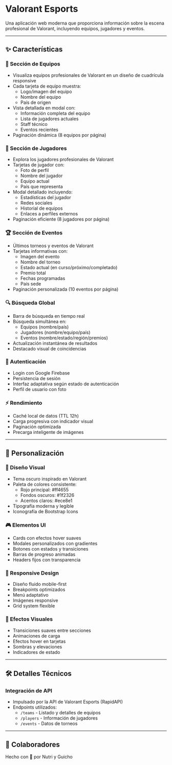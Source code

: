 # Valorant Esports

Una aplicación web moderna que proporciona información sobre la escena profesional de Valorant, incluyendo equipos, jugadores y eventos. 

---

## ✨ Características

### 🎯 Sección de Equipos
- Visualiza equipos profesionales de Valorant en un diseño de cuadrícula responsive
- Cada tarjeta de equipo muestra:
  - Logo/imagen del equipo
  - Nombre del equipo 
  - País de origen
- Vista detallada en modal con:
  - Información completa del equipo
  - Lista de jugadores actuales
  - Staff técnico
  - Eventos recientes
- Paginación dinámica (8 equipos por página)

### 👥 Sección de Jugadores
- Explora los jugadores profesionales de Valorant
- Tarjetas de jugador con:
  - Foto de perfil
  - Nombre del jugador
  - Equipo actual
  - País que representa
- Modal detallado incluyendo:
  - Estadísticas del jugador
  - Redes sociales
  - Historial de equipos
  - Enlaces a perfiles externos
- Paginación eficiente (8 jugadores por página)

### 🏆 Sección de Eventos
- Últimos torneos y eventos de Valorant
- Tarjetas informativas con:
  - Imagen del evento
  - Nombre del torneo
  - Estado actual (en curso/próximo/completado)
  - Premio total
  - Fechas programadas
  - País sede
- Paginación personalizada (10 eventos por página)

### 🔍 Búsqueda Global
- Barra de búsqueda en tiempo real
- Búsqueda simultánea en:
  - Equipos (nombre/país)
  - Jugadores (nombre/equipo/país)
  - Eventos (nombre/estado/región/premios)
- Actualización instantánea de resultados
- Destacado visual de coincidencias

### 🔐 Autenticación
- Login con Google Firebase
- Persistencia de sesión
- Interfaz adaptativa según estado de autenticación
- Perfil de usuario con foto

### ⚡ Rendimiento
- Caché local de datos (TTL 12h)
- Carga progresiva con indicador visual
- Paginación optimizada
- Precarga inteligente de imágenes

---

## 🎨 Personalización

### 🎯 Diseño Visual
- Tema oscuro inspirado en Valorant
- Paleta de colores consistente:
  - Rojo principal: #ff4655
  - Fondos oscuros: #1f2326
  - Acentos claros: #ece8e1
- Tipografía moderna y legible
- Iconografía de Bootstrap Icons

### 🎮 Elementos UI
- Cards con efectos hover suaves
- Modales personalizados con gradientes
- Botones con estados y transiciones
- Barras de progreso animadas
- Headers fijos con transparencia

### 📱 Responsive Design
- Diseño fluido mobile-first
- Breakpoints optimizados
- Menú adaptativo
- Imágenes responsive
- Grid system flexible

### 🌈 Efectos Visuales
- Transiciones suaves entre secciones
- Animaciones de carga
- Efectos hover en tarjetas
- Sombras y elevaciones
- Indicadores de estado

---

## 🛠️ Detalles Técnicos

### Integración de API
- Impulsado por la API de Valorant Esports (RapidAPI)
- Endpoints utilizados:
  - `/teams` - Listado y detalles de equipos
  - `/players` - Información de jugadores
  - `/events` - Datos de torneos

---

## 👥 Colaboradores
Hecho con 💜 por Nutri y Guicho